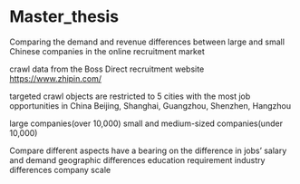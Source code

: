 # Master_thesis

Comparing the demand and revenue differences between large and small Chinese companies in the online recruitment market

crawl data from the Boss Direct recruitment website https://www.zhipin.com/

targeted crawl objects are restricted to 5 cities with the most job opportunities in China
Beijing, Shanghai, Guangzhou, Shenzhen, Hangzhou

large companies(over 10,000)
small and medium-sized companies(under 10,000)

Compare different aspects have a bearing on the difference in jobs’ salary and demand
geographic differences 
education requirement
industry differences
company scale 
